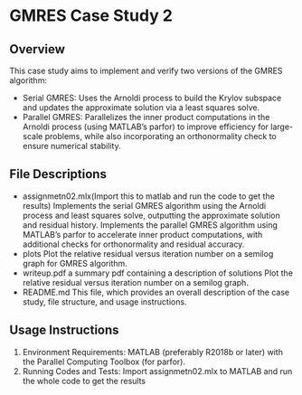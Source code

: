 # GMRES Case Study 2

## Overview
This case study aims to implement and verify two versions of the GMRES algorithm:
-	Serial GMRES: Uses the Arnoldi process to build the Krylov subspace and updates the approximate solution via a least squares solve.
-	Parallel GMRES: Parallelizes the inner product computations in the Arnoldi process (using MATLAB’s parfor) to improve efficiency for large-scale problems, while also incorporating an orthonormality check to ensure numerical stability.

## File Descriptions
-	assignmetn02.mlx(Import this to matlab and run the code to get the results)
Implements the serial GMRES algorithm using the Arnoldi process and least squares solve, outputting the approximate solution and residual history.
Implements the parallel GMRES algorithm using MATLAB’s parfor to accelerate inner product computations, with additional checks for orthonormality and residual accuracy.
-	plots
Plot the relative residual versus iteration number on a semilog graph for GMRES algorithm.
-	writeup.pdf
a summary pdf containing a description of solutions
Plot the relative residual versus iteration number on a semilog graph.
-	README.md
This file, which provides an overall description of the case study, file structure, and usage instructions.

## Usage Instructions
1. Environment Requirements:
MATLAB (preferably R2018b or later) with the Parallel Computing Toolbox (for parfor).
2.	Running Codes and Tests:
Import assignmetn02.mlx to MATLAB and run the whole code to get the results